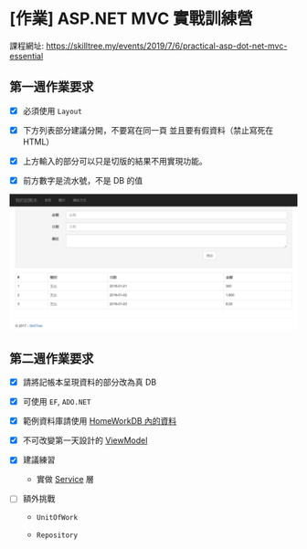 # [作業] ASP.NET MVC 實戰訓練營

課程網址: https://skilltree.my/events/2019/7/6/practical-asp-dot-net-mvc-essential

## 第一週作業要求
- [x] 必須使用 `Layout`

- [x] 下方列表部分建議分開，不要寫在同一頁 並且要有假資料（禁止寫死在 HTML）

- [x] 上方輸入的部分可以只是切版的結果不用實現功能。

- [x] 前方數字是流水號，不是 DB 的值

![image](https://github.com/brian90191/SkillTree_MVC_HW/blob/master/MVC_1_Template.png)

## 第二週作業要求
- [x] 請將記帳本呈現資料的部分改為真 DB

- [x] 可使用 `EF`, `ADO.NET`

- [x] 範例資料庫請使用 [HomeWorkDB 內的資料](https://github.com/brian90191/SkillTree_MVC_HW/blob/master/SkillTree_MVC_HW/App_Data/SkillTreeHomework.mdf) 

- [x] 不可改變第一天設計的 [ViewModel](https://github.com/brian90191/SkillTree_MVC_HW/blob/master/SkillTree_MVC_HW/Models/ViewModels/AccountViewModel.cs)

- [x] 建議練習

  * 實做 [Service](https://github.com/brian90191/SkillTree_MVC_HW/blob/master/SkillTree_MVC_HW/Service/AccountService.cs) 層

- [ ] 額外挑戰

  * `UnitOfWork`

  * `Repository`
